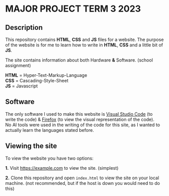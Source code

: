 # MAJOR PROJECT TERM 3 2023

## Description

 This repository contains <b>HTML</b>, <b>CSS</b> and <b>JS</b> files for a website.  The purpose of the website is for me to learn how to write in <b>HTML</b>, <b>CSS</b> and a little bit of <b>JS</b>.

 The site contains information about both Hardware <b>&</b> Software. (school assignment)

 <b>HTML</b> = Hyper-Text-Markup-Language  
 <b>CSS</b> = Cascading-Style-Sheet  
 <b>JS</b> = Javascript

 ## Software

 The only software I used to make this website is <a href="https://code.visualstudio.com/docs">Visual Studio Code</a> (to write the code) & <a href="https://www.mozilla.org/en-US/firefox/">Firefox</a> (to view the visual representation of the code).  
 No AI tools were used in the writing of the code for this site, as I wanted to actually learn the languages stated before.  

 ## Viewing the site

 To view the website you have two options:  
 
<b>1.</b> Visit https://example.com to view the site. (simplest)

<b>2.</b> Clone this repository and open `index.html` to view the site on your local machine. (not recommended, but if the host is down you would need to do this)

